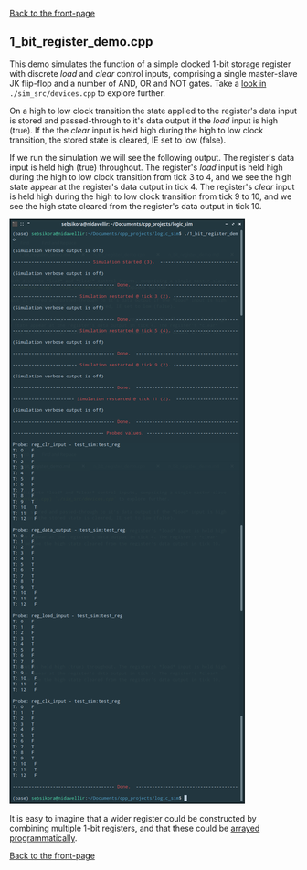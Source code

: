 [Back to the front-page](https://github.com/sebsikora/cpp_logic_simulation)

1_bit_register_demo.cpp
-------------------------

This demo simulates the function of a simple clocked 1-bit storage register with discrete *load* and *clear* control inputs, comprising a single master-slave JK flip-flop and a number of AND, OR and NOT gates. Take a [look in](../sim_src/devices.cpp) `./sim_src/devices.cpp` to explore further.

On a high to low clock transition the state applied to the register's data input is stored and passed-through to it's data output if the *load* input is high (true). If the the *clear* input is held high during the high to low clock transition, the stored state is cleared, IE set to low (false).

If we run the simulation we will see the following output. The register's data input is held high (true) throughout. The register's *load* input is held high during the high to low clock transition from tick 3 to 4, and we see the high state appear at the register's data output in tick 4. The register's *clear* input is held high during the high to low clock transition from tick 9 to 10, and we see the high state cleared from the register's data output in tick 10.

![alt text](1_bit_register_demo_terse.png)

It is easy to imagine that a wider register could be constructed by combining multiple 1-bit registers, and that these could be [arrayed programmatically](n_bit_register_demo.md).

[Back to the front-page](https://github.com/sebsikora/cpp_logic_simulation)
